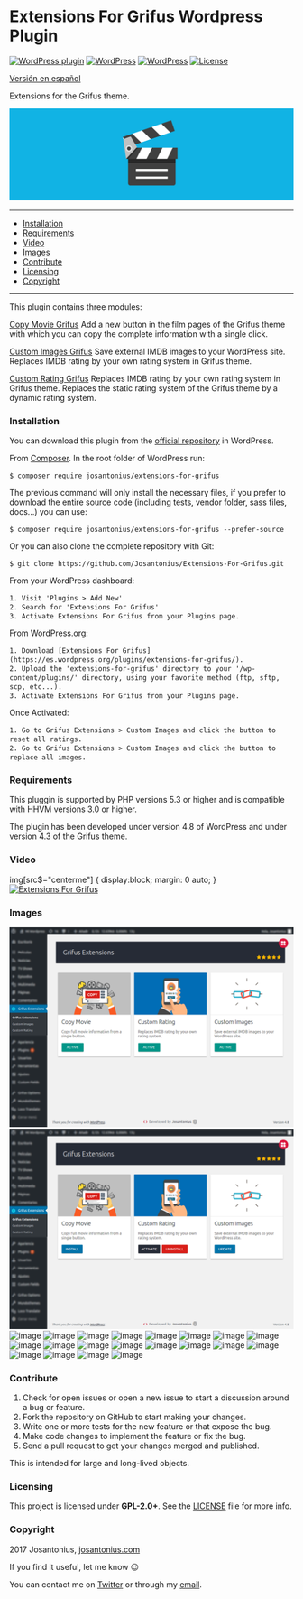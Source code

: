 # Extensions For Grifus Wordpress Plugin

[![WordPress plugin](https://img.shields.io/wordpress/plugin/v/extensions-for-grifus.svg)](https://wordpress.org/plugins/extensions-for-grifus/) [![WordPress](https://img.shields.io/wordpress/plugin/dt/extensions-for-grifus.svg)](https://wordpress.org/plugins/extensions-for-grifus/) [![WordPress](https://img.shields.io/wordpress/v/extensions-for-grifus.svg)](https://wordpress.org/plugins/extensions-for-grifus/) [![License](https://poser.pugx.org/josantonius/extensions-for-grifus/license)](https://packagist.org/packages/josantonius/extensions-for-grifus/license)

[Versión en español](README-ES.md)

Extensions for the Grifus theme.

![image](resources/banner-1544x500.png)

---

- [Installation](#installation)
- [Requirements](#requirements)
- [Video](#video)
- [Images](#images)
- [Contribute](#contribute)
- [Licensing](#licensing)
- [Copyright](#copyright)

---

This plugin contains three modules:

[Copy Movie Grifus](https://github.com/Josantonius/Copy-Movie-Grifus.git)
Add a new button in the film pages of the Grifus theme with which you can copy the complete information with a single click.

[Custom Images Grifus](https://github.com/Josantonius/Custom-Images-Grifus.git)
Save external IMDB images to your WordPress site. Replaces IMDB rating by your own rating system in Grifus theme.

[Custom Rating Grifus](https://github.com/Josantonius/Custom-Rating-Grifus.git)
Replaces IMDB rating by your own rating system in Grifus theme. Replaces the static rating system of the Grifus theme by a dynamic rating system.

### Installation

You can download this plugin from the [official repository](https://es.wordpress.org/plugins/extensions-for-grifus/) in WordPress.

From [Composer](http://getcomposer.org/download/). In the root folder of WordPress run:

    $ composer require josantonius/extensions-for-grifus

The previous command will only install the necessary files, if you prefer to download the entire source code (including tests, vendor folder, sass files, docs...) you can use:

    $ composer require josantonius/extensions-for-grifus --prefer-source

Or you can also clone the complete repository with Git:

	$ git clone https://github.com/Josantonius/Extensions-For-Grifus.git

From your WordPress dashboard:

	1. Visit 'Plugins > Add New'
	2. Search for 'Extensions For Grifus'
	3. Activate Extensions For Grifus from your Plugins page.

From WordPress.org:

	1. Download [Extensions For Grifus](https://es.wordpress.org/plugins/extensions-for-grifus/).
	2. Upload the 'extensions-for-grifus' directory to your '/wp-content/plugins/' directory, using your favorite method (ftp, sftp, scp, etc...).
	3. Activate Extensions For Grifus from your Plugins page.

Once Activated:

	1. Go to Grifus Extensions > Custom Images and click the button to reset all ratings.
	2. Go to Grifus Extensions > Custom Images and click the button to replace all images.

### Requirements

This pluggin is supported by PHP versions 5.3 or higher and is compatible with HHVM versions 3.0 or higher.

The plugin has been developed under version 4.8 of WordPress and under version 4.3 of the Grifus theme.

### Video
img[src$="centerme"] {
  display:block;
  margin: 0 auto;
}
[![Extensions For Grifus](https://img.youtube.com/vi/eU1hSQxo-R4/0.jpg?style=centerme)](https://youtu.be/eU1hSQxo-R4 "Extensions For Grifus")

### Images

![image](resources/screenshot-1.png)
![image](resources/screenshot-2.png)
![image](modules/copy-movie-grifus/resources/screenshot-5.png)
![image](modules/copy-movie-grifus/resources/screenshot-6.png)
![image](modules/copy-movie-grifus/resources/screenshot-7.png)
![image](modules/copy-movie-grifus/resources/screenshot-8.png)
![image](modules/copy-movie-grifus/resources/screenshot-9.png)
![image](modules/custom-images-grifus/resources/screenshot-15.png)
![image](modules/custom-images-grifus/resources/screenshot-16.png)
![image](modules/custom-images-grifus/resources/screenshot-17.png)
![image](modules/custom-images-grifus/resources/screenshot-18.png)
![image](modules/custom-images-grifus/resources/screenshot-19.png)
![image](modules/custom-images-grifus/resources/screenshot-20.png)
![image](modules/custom-images-grifus/resources/screenshot-21.png)
![image](modules/custom-rating-grifus/resources/screenshot-29.png)
![image](modules/custom-rating-grifus/resources/screenshot-30.png)
![image](modules/custom-rating-grifus/resources/screenshot-31.png)
![image](modules/custom-rating-grifus/resources/screenshot-32.png)
![image](modules/custom-rating-grifus/resources/screenshot-33.png)
![image](modules/custom-rating-grifus/resources/screenshot-34.png)
![image](modules/custom-rating-grifus/resources/screenshot-35.png)
![image](modules/custom-rating-grifus/resources/screenshot-36.png)

### Contribute
1. Check for open issues or open a new issue to start a discussion around a bug or feature.
1. Fork the repository on GitHub to start making your changes.
1. Write one or more tests for the new feature or that expose the bug.
1. Make code changes to implement the feature or fix the bug.
1. Send a pull request to get your changes merged and published.

This is intended for large and long-lived objects.

### Licensing

This project is licensed under **GPL-2.0+**. See the [LICENSE](LICENSE) file for more info.

### Copyright

2017 Josantonius, [josantonius.com](https://josantonius.com/)

If you find it useful, let me know :wink:

You can contact me on [Twitter](https://twitter.com/Josantonius) or through my [email](mailto:hello@josantonius.com).